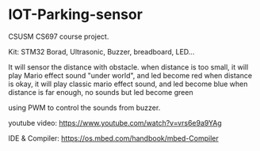 # IOT-Parking-sensor
CSUSM CS697 course project.

Kit: STM32 Borad, Ultrasonic, Buzzer, breadboard, LED...

It will sensor the distance with obstacle.
when distance is too small, it will play Mario effect sound "under world", and led become red
when distance is okay, it will play classic mario effect sound, and led become blue
when distance is far enough, no sounds but led become green

using PWM to control the sounds from buzzer.


youtube video:
https://www.youtube.com/watch?v=vrs6e9a9YAg

IDE & Compiler:
https://os.mbed.com/handbook/mbed-Compiler

